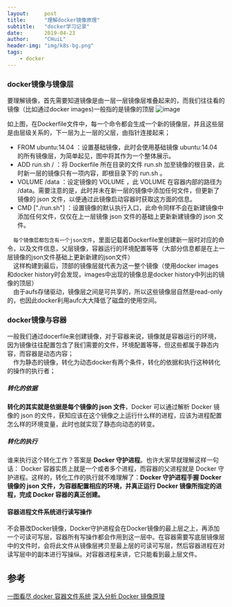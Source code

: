 ```yaml
---
layout:     post
title:      "理解docker镜像原理"
subtitle:   "docker学习记录"
date:       2019-04-23
author:     "CHuiL"
header-img: "img/k8s-bg.png"
tags:
    - docker
---
```

 
### docker镜像与镜像层
要理解镜像，首先需要知道镜像是由一层一层镜像层堆叠起来的，而我们往往看的镜像（比如通过docker images)一般指的是镜像的顶层
![image](/chuil/img/docker/image_layer.jpg)



如上图，在Dockerfile文件中，每一个命令都会生成一个新的镜像层，并且这些层是由层级关系的，下一层为上一层的父层，由指针连接起来；
- FROM ubuntu:14.04 ：设置基础镜像，此时会使用基础镜像 ubuntu:14.04  的所有镜像层，为简单起见，图中将其作为一个整体展示。
- ADD run.sh / ：将 Dockerfile  所在目录的文件 run.sh  加至镜像的根目录，此时新一层的镜像只有一项内容，即根目录下的 run.sh 。
- VOLUME /data ：设定镜像的 VOLUME ，此 VOLUME 在容器内部的路径为 /data。需要注意的是，此时并未在新一层的镜像中添加任何文件，但更新了镜像的 json 文件，以便通过此镜像启动容器时获取这方面的信息。
- CMD ["./run.sh"] ：设置镜像的默认执行入口，此命令同样不会在新建镜像中添加任何文件，仅仅在上一层镜像 json 文件的基础上更新新建镜像的 json 文件。


　`每个镜像层都包含有一个json文件`，里面记载着Dockerfile里创建新一层时对应的命令，以及文件信息，父层镜像，容器运行的环境配置等等（大部分信息都是在上一层镜像的json文件基础上更新新建的json文件）  
　这样构建到最后，顶部的镜像层就代表为这一整个镜像（使用docker images 和docker history时会发现，images中出现的镜像总是docker history中列出的镜像的顶层）  
　由于aufs存储驱动，镜像层之间是可共享的，所以这些镜像层自然是read-only的，也因此docker利用aufc大大降低了磁盘的使用空间。
　
### docker镜像与容器
 一般我们通过docerfile来创建镜像，对于容器来说，镜像就是容器运行的环境，因为镜像往往配置包含了我们需要的文件，环境配置等等，但这些都属于静态内容，而容器是动态内容；  
 　作为静态的镜像，转化为动态docker有两个条件，转化的依据和执行这种转化的操作的执行者；  
##### 转化的依据
**转化的其实就是依据是每个镜像的 json 文件**，Docker 可以通过解析 Docker 镜像的 json 的文件，获知应该在这个镜像之上运行什么样的进程，应该为进程配置怎么样的环境变量，此时也就实现了静态向动态的转变。

##### 转化的执行
谁来执行这个转化工作？答案是 **Docker 守护进程**。也许大家早就理解这样一句话： Docker 容器实质上就是一个或者多个进程，而容器的父进程就是 Docker 守护进程。这样的，转化工作的执行就不难理解了：**Docker 守护进程手握 Docker 镜像的 json 文件，为容器配置相应的环境，并真正运行 Docker 镜像所指定的进程，完成 Docker 容器的真正创建。**

#### 容器进程文件系统进行读写操作
不会篡改Docker镜像，Docker守护进程会在Docker镜像的最上层之上，再添加一个可读可写层，容器所有写操作都会作用到这一层中。在容器需要写底层镜像层中的文件时，会将此文件从镜像层拷贝至最上层的可读可写层，然后容器进程在对读写层中的副本进行写操纵。对容器进程来讲，它只能看到最上层文件。


## 参考
[一图看尽 docker 容器文件系统](http://guide.daocloud.io/dcs/docker-9153976.html)
[深入分析 Docker 镜像原理](http://blog.daocloud.io/principle-of-docker-image/)
